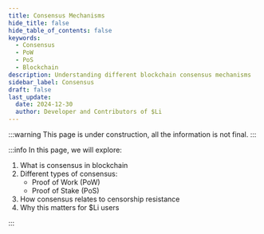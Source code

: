```yaml
---
title: Consensus Mechanisms
hide_title: false
hide_table_of_contents: false
keywords:
  - Consensus
  - PoW
  - PoS
  - Blockchain
description: Understanding different blockchain consensus mechanisms
sidebar_label: Consensus
draft: false
last_update:
  date: 2024-12-30
  author: Developer and Contributors of $Li
---
```


:::warning
This page is under construction, all the information is not final.
:::

:::info
In this page, we will explore:

1. What is consensus in blockchain
2. Different types of consensus:
   - Proof of Work (PoW)
   - Proof of Stake (PoS)
3. How consensus relates to censorship resistance
4. Why this matters for $Li users

:::
